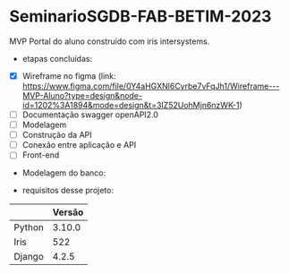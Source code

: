 # SeminarioSGDB-FAB-BETIM-2023

MVP Portal do aluno construído com iris intersystems.

- etapas concluídas:
- [X] Wireframe no figma (link: https://www.figma.com/file/0Y4aHGXNl6Cyrbe7vFqJh1/Wireframe---MVP-Aluno?type=design&node-id=1202%3A1894&mode=design&t=3IZ52UohMjn6nzWK-1)
- [ ] Documentação swagger openAPI2.0
- [ ] Modelagem
- [ ] Construção da API
- [ ] Conexão entre aplicação e API
- [ ] Front-end

- Modelagem do banco:

- requisitos desse projeto:
  
||Versão|
|-|------|
|Python| 3.10.0|
|Iris| 522|
|Django| 4.2.5|
